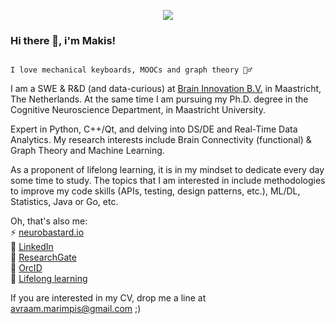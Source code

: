 <p align="center">

<img src="https://user-images.githubusercontent.com/99727/111533845-894f7800-8767-11eb-9539-87a45ab75e10.png" />

</p>

### Hi there 👋, i'm Makis!

```

I love mechanical keyboards, MOOCs and graph theory 🤷‍♂️
```

I am a SWE & R&D (and data-curious) at [Brain Innovation B.V.](https://www.brainvoyager.com) in Maastricht, The Netherlands. At the same time I am pursuing my Ph.D. degree in the Cognitive Neuroscience Department, in Maastricht University.

Expert in Python, C++/Qt, and delving into DS/DE and Real-Time Data Analytics. My research interests include Brain Connectivity (functional) & Graph Theory and Machine Learning.

As a proponent of lifelong learning, it is in my mindset to dedicate every day some time to study. The topics that I am interested in include methodologies to improve my code skills (APIs, testing, design patterns, etc.), ML/DL, Statistics, Java or Go, etc.

Oh, that's also me:<br/>
⚡ [neurobastard.io](https://neurobastard.io)<br/>
💬 [LinkedIn](https://www.linkedin.com/in/makism/)<br/>
🌱 [ResearchGate](https://researchgate.net/profile/Avraam_Marimpis)<br/>
🔭 [OrcID](orcid.org/0000-0003-1551-9940)<br/>
📓 [Lifelong learning](https://github.com/makism/lifelong-learning)

If you are interested in my CV, drop me a line at avraam.marimpis@gmail.com ;)
